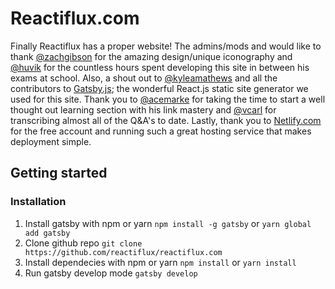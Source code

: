# Reactiflux.com
Finally Reactiflux has a proper website! The admins/mods and would like to thank [@zachgibson](http://zachgibsondesign.com/) for the amazing design/unique iconography and [@huvik](https://github.com/Huvik) for the countless hours spent developing this site in between his exams at school. Also, a shout out to [@kyleamathews](https://github.com/kyleamathews) and all the contributors to [Gatsby.js](https://github.com/gatsbyjs/gatsby); the wonderful React.js static site generator we used for this site. Thank you to [@acemarke](https://github.com/markerikson) for taking the time to start a well thought out learning section with his link mastery and [@vcarl](https://github.com/vcarl) for transcribing almost all of the Q&A's to date. Lastly, thank you to [Netlify.com](http://www.netlify.com) for the free account and running such a great hosting service that makes deployment simple.

## Getting started
### Installation 

1. Install gatsby with npm or yarn `npm install -g gatsby` or `yarn global add gatsby`
2. Clone github repo `git clone https://github.com/reactiflux/reactiflux.com`
3. Install dependecies with npm or yarn `npm install` or `yarn install`
4. Run gatsby develop mode `gatsby develop`

